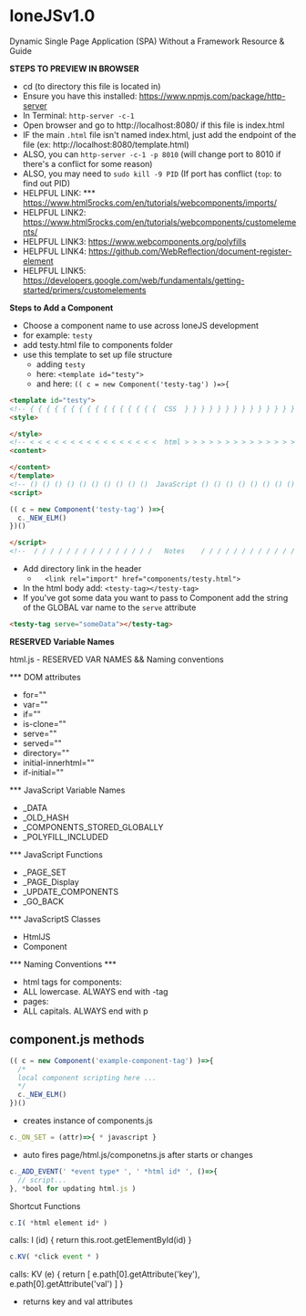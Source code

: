 # loneJSv1.0
Dynamic Single Page Application (SPA) Without a Framework Resource &amp; Guide

**STEPS TO PREVIEW IN BROWSER**
- cd (to directory this file is located in)
- Ensure you have this installed: https://www.npmjs.com/package/http-server
- In Terminal: `http-server -c-1`
- Open browser and go to http://localhost:8080/ if this file is index.html
- IF the main `.html` file isn't named index.html, just add the endpoint of the file (ex: http://localhost:8080/template.html)
- ALSO, you can `http-server -c-1 -p 8010` (will change port to 8010 if there's a conflict for some reason)
- ALSO, you may need to `sudo kill -9 PID` (If port has conflict (`top`: to find out PID)
- HELPFUL LINK: *** https://www.html5rocks.com/en/tutorials/webcomponents/imports/
- HELPFUL LINK2: https://www.html5rocks.com/en/tutorials/webcomponents/customelements/
- HELPFUL LINK3: https://www.webcomponents.org/polyfills
- HELPFUL LINK4: https://github.com/WebReflection/document-register-element
- HELPFUL LINK5: https://developers.google.com/web/fundamentals/getting-started/primers/customelements

**Steps to Add a Component**
- Choose a component name to use across loneJS development
- for example: `testy`
- add testy.html file to components folder
- use this template to set up file structure
  - adding `testy`
  - here: ` <template id="testy"> `
  - and here: `(( c = new Component('testy-tag') )=>{`


```html
<template id="testy">
<!-- { { { { { { { { { { { { { { { {  CSS  } } } } } } } } } } } } } } } } } -->
<style>

</style>
<!-- < < < < < < < < < < < < < < < <  html > > > > > > > > > > > > > > > > > -->
<content>

</content>
</template>
<!-- () () () () () () () () () ()  JavaScript () () () () () () () () () () -->
<script>

(( c = new Component('testy-tag') )=>{
  c._NEW_ELM()
})()

</script>
<!--  / / / / / / / / / / / / / / /   Notes    / / / / / / / / / / / / / / / -->
```
- Add directory link in the header
  - `  <link rel="import" href="components/testy.html">`
- In the html body add: `<testy-tag></testy-tag>`
- If you've got some data you want to pass to Component add the string of the GLOBAL var name to the `serve` attribute
```html
<testy-tag serve="someData"></testy-tag>
```

**RESERVED Variable Names**


html.js - RESERVED VAR NAMES && Naming conventions

*** DOM attributes
- for=""
- var=""
- if=""
- is-clone=""
- serve=""
- served=""
- directory=""
- initial-innerhtml=""
- if-initial=""

*** JavaScript Variable Names
- _DATA
- _OLD_HASH
- _COMPONENTS_STORED_GLOBALLY
- _POLYFILL_INCLUDED

*** JavaScript Functions
- _PAGE_SET
- _PAGE_Display
- _UPDATE_COMPONENTS
- _GO_BACK

*** JavaScriptS Classes
- HtmlJS
- Component

*** Naming Conventions ***
- html tags for components: <mycomponent-tag>
 - ALL lowercase. ALWAYS end with -tag
- pages: <SPECIALp>
 - ALL capitals. ALWAYS end with p

## component.js methods

```javascript
(( c = new Component('example-component-tag') )=>{
  /*
  local component scripting here ...
  */
  c._NEW_ELM()
})()
```
- creates instance of components.js

```javascript
c._ON_SET = (attr)=>{ * javascript }
```

- auto fires page/html.js/componetns.js after starts or changes

```javascript
c._ADD_EVENT(' *event type* ', ' *html id* ', ()=>{
  // script...
}, *bool for updating html.js )
```
Shortcut Functions

```javascript
c.I( *html element id* )
```
calls: I (id) { return this.root.getElementById(id) }

```javascript
c.KV( *click event * )
```
calls: KV (e) { return [ e.path[0].getAttribute('key'), e.path[0].getAttribute('val') ] }
  - returns key and val attributes
